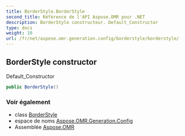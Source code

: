 ```yaml
---
title: BorderStyle.BorderStyle
second_title: Référence de l'API Aspose.OMR pour .NET
description: BorderStyle constructeur. Default_Constructor
type: docs
weight: 10
url: /fr/net/aspose.omr.generation.config/borderstyle/borderstyle/
---
```

## BorderStyle constructor

Default_Constructor

```csharp
public BorderStyle()
```

### Voir également

* class [BorderStyle](../)
* espace de noms [Aspose.OMR.Generation.Config](../../borderstyle/)
* Assemblée [Aspose.OMR](../../../)


